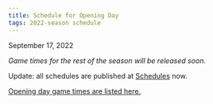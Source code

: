 ```yaml
---
title: Schedule for Opening Day
tags: 2022-season schedule
---
```


September 17, 2022

_Game times for the rest of the season will be released soon._

Update: all schedules are published at [Schedules](/schedules/) now.

[Opening day game times are listed here.](/schedules/2022/2022-09-17.html)
